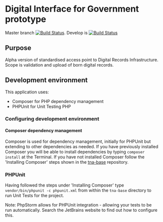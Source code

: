 # Digital Interface for Government prototype

Master branch [![Build Status](https://travis-ci.org/nationalarchives/dig.svg?branch=master)](https://travis-ci.org/nationalarchives/dig). Develop is [![Build Status](https://travis-ci.org/nationalarchives/dig.svg?branch=develop)](https://travis-ci.org/nationalarchives/dig)

## Purpose 

Alpha version of standardised access point to Digital Records Infrastructure. Scope is validation and upload of born digital records.

## Development environment

This application uses: 

* Composer for PHP dependency management
* PHPUnit for Unit Testing PHP

### Configuring development environment

#### Composer dependency management

Composer is used for dependency management, initially for PHPUnit but extending to other dependencies as needed. If you have previously installed Composer you will be able to install dependencies by typing ```composer install``` at the Terminal. If you have not installed Composer follow the 'Installing Composer' steps shown in the [tna-base](https://github.com/nationalarchives/tna-base/) repository.

### PHPUnit

Having followed the steps under 'Installing Composer' type ```vendor/bin/phpunit -c phpunit.xml``` from within the ```tna-base``` directory to run Unit Tests for the project.

Note: PhpStorm allows for PHPUnit integration - allowing your tests to be run automatically. Search the JetBrains website to find out how to configure this.

